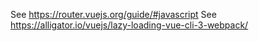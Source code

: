 See https://router.vuejs.org/guide/#javascript
See https://alligator.io/vuejs/lazy-loading-vue-cli-3-webpack/
